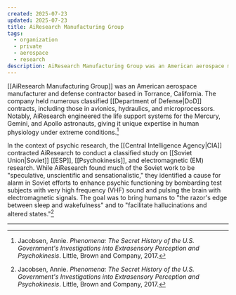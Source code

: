 ```yaml
---
created: 2025-07-23
updated: 2025-07-23
title: AiResearch Manufacturing Group
tags:
  - organization
  - private
  - aerospace
  - research
description: AiResearch Manufacturing Group was an American aerospace manufacturer and defense contractor known for its work on life support systems and classified research.
---
```


[[AiResearch Manufacturing Group]] was an American aerospace manufacturer and defense contractor based in Torrance, California. The company held numerous classified [[Department of Defense|DoD]] contracts, including those in avionics, hydraulics, and microprocessors. Notably, AiResearch engineered the life support systems for the Mercury, Gemini, and Apollo astronauts, giving it unique expertise in human physiology under extreme conditions.[^1]

In the context of psychic research, the [[Central Intelligence Agency|CIA]] contracted AiResearch to conduct a classified study on [[Soviet Union|Soviet]] [[ESP]], [[Psychokinesis]], and electromagnetic (EM) research. While AiResearch found much of the Soviet work to be "speculative, unscientific and sensationalistic," they identified a cause for alarm in Soviet efforts to enhance psychic functioning by bombarding test subjects with very high frequency (VHF) sound and pulsing the brain with electromagnetic signals. The goal was to bring humans to "the razor's edge between sleep and wakefulness" and to "facilitate hallucinations and altered states."[^1]

---

[^1]: Jacobsen, Annie. *Phenomena: The Secret History of the U.S. Government's Investigations into Extrasensory Perception and Psychokinesis*. Little, Brown and Company, 2017.
